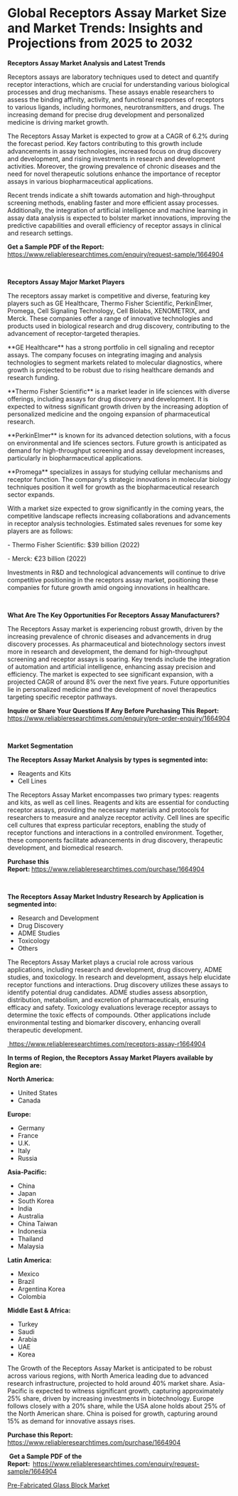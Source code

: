 <p><h1>Global Receptors Assay Market Size and Market Trends: Insights and Projections from 2025 to 2032</h1></p><p><strong>Receptors Assay Market Analysis and Latest Trends</strong></p>
<p><p>Receptors assays are laboratory techniques used to detect and quantify receptor interactions, which are crucial for understanding various biological processes and drug mechanisms. These assays enable researchers to assess the binding affinity, activity, and functional responses of receptors to various ligands, including hormones, neurotransmitters, and drugs. The increasing demand for precise drug development and personalized medicine is driving market growth. </p><p>The Receptors Assay Market is expected to grow at a CAGR of 6.2% during the forecast period. Key factors contributing to this growth include advancements in assay technologies, increased focus on drug discovery and development, and rising investments in research and development activities. Moreover, the growing prevalence of chronic diseases and the need for novel therapeutic solutions enhance the importance of receptor assays in various biopharmaceutical applications. </p><p>Recent trends indicate a shift towards automation and high-throughput screening methods, enabling faster and more efficient assay processes. Additionally, the integration of artificial intelligence and machine learning in assay data analysis is expected to bolster market innovations, improving the predictive capabilities and overall efficiency of receptor assays in clinical and research settings.</p></p>
<p><strong>Get a Sample PDF of the Report:&nbsp;</strong> <a href="https://www.reliableresearchtimes.com/enquiry/request-sample/1664904?utm_campaign=3264&utm_medium=2&utm_source=Github&utm_content=ia&utm_term=23032025&utm_id=receptors-assay">https://www.reliableresearchtimes.com/enquiry/request-sample/1664904</a></p>
<p>&nbsp;</p>
<p><strong>Receptors Assay Major Market Players</strong></p>
<p><p>The receptors assay market is competitive and diverse, featuring key players such as GE Healthcare, Thermo Fisher Scientific, PerkinElmer, Promega, Cell Signaling Technology, Cell Biolabs, XENOMETRIX, and Merck. These companies offer a range of innovative technologies and products used in biological research and drug discovery, contributing to the advancement of receptor-targeted therapies.</p><p>**GE Healthcare** has a strong portfolio in cell signaling and receptor assays. The company focuses on integrating imaging and analysis technologies to segment markets related to molecular diagnostics, where growth is projected to be robust due to rising healthcare demands and research funding.</p><p>**Thermo Fisher Scientific** is a market leader in life sciences with diverse offerings, including assays for drug discovery and development. It is expected to witness significant growth driven by the increasing adoption of personalized medicine and the ongoing expansion of pharmaceutical research.</p><p>**PerkinElmer** is known for its advanced detection solutions, with a focus on environmental and life sciences sectors. Future growth is anticipated as demand for high-throughput screening and assay development increases, particularly in biopharmaceutical applications.</p><p>**Promega** specializes in assays for studying cellular mechanisms and receptor function. The company's strategic innovations in molecular biology techniques position it well for growth as the biopharmaceutical research sector expands.</p><p>With a market size expected to grow significantly in the coming years, the competitive landscape reflects increasing collaborations and advancements in receptor analysis technologies. Estimated sales revenues for some key players are as follows:</p><p>- Thermo Fisher Scientific: $39 billion (2022)</p><p>- Merck: €23 billion (2022)</p><p>Investments in R&D and technological advancements will continue to drive competitive positioning in the receptors assay market, positioning these companies for future growth amid ongoing innovations in healthcare.</p></p>
<p>&nbsp;</p>
<p><strong>What Are The Key Opportunities For Receptors Assay Manufacturers?</strong></p>
<p><p>The Receptors Assay market is experiencing robust growth, driven by the increasing prevalence of chronic diseases and advancements in drug discovery processes. As pharmaceutical and biotechnology sectors invest more in research and development, the demand for high-throughput screening and receptor assays is soaring. Key trends include the integration of automation and artificial intelligence, enhancing assay precision and efficiency. The market is expected to see significant expansion, with a projected CAGR of around 8% over the next five years. Future opportunities lie in personalized medicine and the development of novel therapeutics targeting specific receptor pathways.</p></p>
<p><strong>Inquire or Share Your Questions If Any Before Purchasing This Report:</strong> <a href="https://www.reliableresearchtimes.com/enquiry/pre-order-enquiry/1664904?utm_campaign=3264&utm_medium=2&utm_source=Github&utm_content=ia&utm_term=23032025&utm_id=receptors-assay">https://www.reliableresearchtimes.com/enquiry/pre-order-enquiry/1664904</a></p>
<p>&nbsp;</p>
<p><strong>Market Segmentation</strong></p>
<p><strong>The Receptors Assay Market Analysis by types is segmented into:</strong></p>
<p><ul><li>Reagents and Kits</li><li>Cell Lines</li></ul></p>
<p><p>The Receptors Assay Market encompasses two primary types: reagents and kits, as well as cell lines. Reagents and kits are essential for conducting receptor assays, providing the necessary materials and protocols for researchers to measure and analyze receptor activity. Cell lines are specific cell cultures that express particular receptors, enabling the study of receptor functions and interactions in a controlled environment. Together, these components facilitate advancements in drug discovery, therapeutic development, and biomedical research.</p></p>
<p><strong>Purchase this Report:&nbsp;</strong><a href="https://www.reliableresearchtimes.com/purchase/1664904?utm_campaign=3264&utm_medium=2&utm_source=Github&utm_content=ia&utm_term=23032025&utm_id=receptors-assay">https://www.reliableresearchtimes.com/purchase/1664904</a></p>
<p>&nbsp;</p>
<p><strong>The Receptors Assay Market Industry Research by Application is segmented into:</strong></p>
<p><ul><li>Research and Development</li><li>Drug Discovery</li><li>ADME Studies</li><li>Toxicology</li><li>Others</li></ul></p>
<p><p>The Receptors Assay Market plays a crucial role across various applications, including research and development, drug discovery, ADME studies, and toxicology. In research and development, assays help elucidate receptor functions and interactions. Drug discovery utilizes these assays to identify potential drug candidates. ADME studies assess absorption, distribution, metabolism, and excretion of pharmaceuticals, ensuring efficacy and safety. Toxicology evaluations leverage receptor assays to determine the toxic effects of compounds. Other applications include environmental testing and biomarker discovery, enhancing overall therapeutic development.</p></p>
<p><a href="https://www.reliableresearchtimes.com/receptors-assay-r1664904?utm_campaign=3264&utm_medium=2&utm_source=Github&utm_content=ia&utm_term=23032025&utm_id=receptors-assay">&nbsp;https://www.reliableresearchtimes.com/receptors-assay-r1664904</a></p>
<p><strong>In terms of Region, the Receptors Assay Market Players available by Region are:</strong></p>
<p>
    <p> <strong> North America: </strong>
        <ul>
            <li>United States</li>
            <li>Canada</li>
        </ul>
        </p> 
    <p> <strong> Europe: </strong>
        <ul>
            <li>Germany</li>
            <li>France</li>
            <li>U.K.</li>
            <li>Italy</li>
            <li>Russia</li>
        </ul>
        </p> 
    <p> <strong> Asia-Pacific: </strong>
        <ul>
            <li>China</li>
            <li>Japan</li>
            <li>South Korea</li>
            <li>India</li>
            <li>Australia</li>
            <li>China Taiwan</li>
            <li>Indonesia</li>
            <li>Thailand</li>
            <li>Malaysia</li>
        </ul>
        </p> 
    <p> <strong> Latin America: </strong>
        <ul>
            <li>Mexico</li>
            <li>Brazil</li>
            <li>Argentina Korea</li>
            <li>Colombia</li>
        </ul>
        </p> 
    <p> <strong> Middle East & Africa: </strong>
        <ul>
            <li>Turkey</li>
            <li>Saudi</li>
            <li>Arabia</li>
            <li>UAE</li>
            <li>Korea</li>
        </ul>
    </p>
    </p>
<p><p>The Growth of the Receptors Assay Market is anticipated to be robust across various regions, with North America leading due to advanced research infrastructure, projected to hold around 40% market share. Asia-Pacific is expected to witness significant growth, capturing approximately 25% share, driven by increasing investments in biotechnology. Europe follows closely with a 20% share, while the USA alone holds about 25% of the North American share. China is poised for growth, capturing around 15% as demand for innovative assays rises.</p></p>
<p><strong>Purchase this Report: </strong><a href="https://www.reliableresearchtimes.com/purchase/1664904?utm_campaign=3264&utm_medium=2&utm_source=Github&utm_content=ia&utm_term=23032025&utm_id=receptors-assay">https://www.reliableresearchtimes.com/purchase/1664904</a></p>
<p>&nbsp;<strong>Get a Sample PDF of the Report:&nbsp;&nbsp;</strong><a href="https://www.reliableresearchtimes.com/enquiry/request-sample/1664904?utm_campaign=3264&utm_medium=2&utm_source=Github&utm_content=ia&utm_term=23032025&utm_id=receptors-assay">https://www.reliableresearchtimes.com/enquiry/request-sample/1664904</a></p>
<p><strong></strong></p>
<p><p><a href="https://github.com/wakerizaak8g/Market-Research-Report-List-1/blob/main/pre-fabricated-glass-block-market.md?utm_campaign=3264&utm_medium=2&utm_source=Github&utm_content=ia&utm_term=23032025&utm_id=receptors-assay">Pre-Fabricated Glass Block Market</a></p></p>